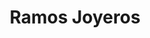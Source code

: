 ---
title: "Ramos Joyeros"
url: /sant-boi-de-llobregat/ramos-joyeros-carrer-de-girona/
shop: joyería
---
